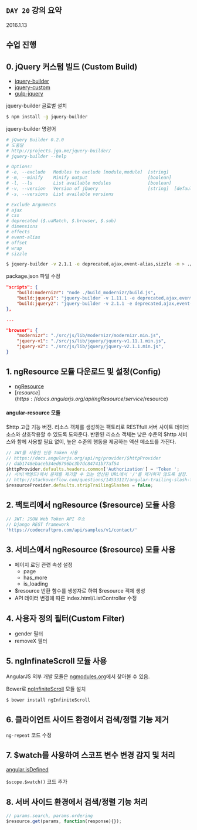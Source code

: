 ## `DAY 20` 강의 요약

2016.1.13

## 수업 진행

## 0. jQuery 커스텀 빌드 (Custom Build)

- [jquery-builder](http://projects.jga.me/jquery-builder/)
- [jquery-custom](https://www.npmjs.com/package/jquery-custom)
- [gulp-jquery](https://github.com/ChiperSoft/gulp-jquery)

jquery-builder 글로벌 설치

```sh
$ npm install -g jquery-builder
```

jquery-builder 명령어

```sh
# jQuery Builder 0.2.0
# 도움말
# http://projects.jga.me/jquery-builder/
# jquery-builder --help

# Options:
# -e, --exclude   Modules to exclude [module,module]  [string]
# -m, --minify    Minify output                       [boolean]
# -l, --ls        List available modules              [boolean]
# -v, --version   Version of jQuery                   [string]  [default: "1.9.1"]
# -s, --versions  List available versions

# Exclude Arguments
# ajax
# css
# deprecated ($.uaMatch, $.browser, $.sub)
# dimensions
# effects
# event-alias
# offset
# wrap
# sizzle

$ jquery-builder -v 2.1.1 -e deprecated,ajax,event-alias,sizzle -m > ./src/js/lib/jquery/jquery.min.js
```

package.json 파일 수정

```json
"scripts": {
	"build:modernizr": "node ./build_modernizr/build.js",
	"build:jquery1": "jquery-builder -v 1.11.1 -e deprecated,ajax,event-alias -m > ./src/js/lib/jquery/jquery-v1.11.1.min.js",
	"build:jquery2": "jquery-builder -v 2.1.1 -e deprecated,ajax,event-alias,sizzle -m > ./src/js/lib/jquery/jquery-v2.1.1.min.js"
},

...

"browser": {
	"modernizr": "./src/js/lib/modernizr/modernizr.min.js",
	"jquery-v1": "./src/js/lib/jquery/jquery-v1.11.1.min.js",
	"jquery-v2": "./src/js/lib/jquery/jquery-v2.1.1.min.js",
}
```

## 1. ngResource 모듈 다운로드 및 설정(Config)

- [ngResource](https://docs.angularjs.org/api/ngResource)
- [$resource](https://docs.angularjs.org/api/ngResource/service/$resource)

#### angular-resource 모듈

$http 고급 기능 버전.
리소스 객체를 생성하는 팩토리로 RESTfull 서버 사이트 데이터 소스와 상호작용할 수 있도록 도와준다.
반환된 리소스 객체는 낮은 수준의 $http 서비스와 함께 사용할 필요 없이, 높은 수준의 행동을 제공하는 액션 메소드를 가진다.

```js
// JWT를 사용한 인증 Token 사용
// https://docs.angularjs.org/api/ng/provider/$httpProvider
// dab1748ebaceb34ed6796bc3b7dc84741b77af54
$httpProvider.defaults.headers.common['Authorization'] = 'Token ';
// 서버(백엔드)에서 문제를 제기할 수 있는 연산된 URL에서 '/'를 제거하지 않도록 설정.
// http://stackoverflow.com/questions/14533117/angular-trailing-slash-for-resource
$resourceProvider.defaults.stripTrailingSlashes = false;
```

## 2. 팩토리에서 ngResource ($resource) 모듈 사용

```js
// JWT: JSON Web Token API 주소
// Django REST framework
'https://codecraftpro.com/api/samples/v1/contact/'
```

## 3. 서비스에서 ngResource ($resource) 모듈 사용

- 페이지 로딩 관련 속성 설정
	- page
	- has_more
	- is_loading
- $resource 반환 함수를 생성자로 하여 $resource 객체 생성
- API 데이터 변경에 따른 index.html/ListController 수정

## 4. 사용자 정의 필터(Custom Filter)

- gender 필터
- removeX 필터

## 5. ngInfinateScroll 모듈 사용

AngularJS 외부 개발 모듈은 [ngmodules.org](http://ngmodules.org/)에서 찾아볼 수 있음.

Bower로 [ngInfiniteScroll](https://sroze.github.io/ngInfiniteScroll/) 모듈 설치

```sh
$ bower install ngInfiniteScroll
```

## 6. 클라이언트 사이드 환경에서 검색/정렬 기능 제거

`ng-repeat` 코드 수정

## 7. $watch를 사용하여 스코프 변수 변경 감지 및 처리

[angular.isDefined](https://docs.angularjs.org/api/ng/function/angular.isDefined)

`$scope.$watch()` 코드 추가

## 8. 서버 사이드 환경에서 검색/정렬 기능 처리

```js
// params.search, params.ordering
$resource.get(params, function(response){});
```